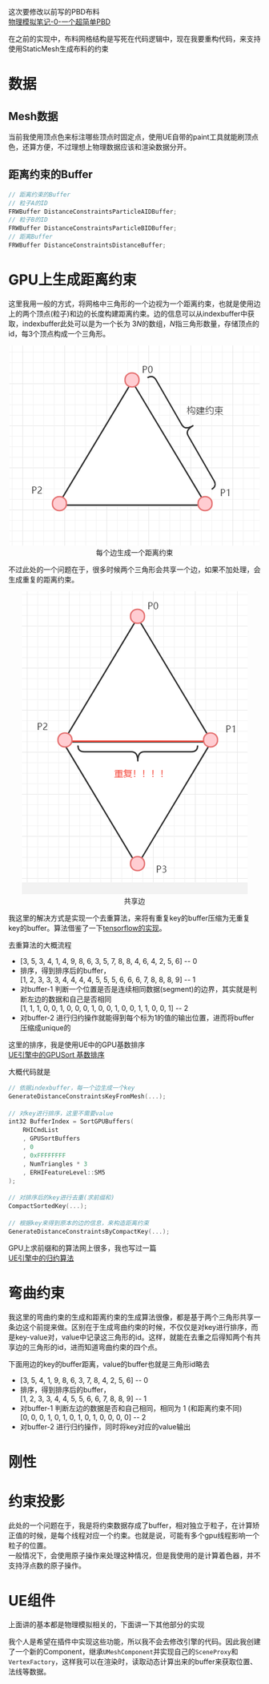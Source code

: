 这次要修改以前写的PBD布料      
[物理模拟笔记-0-一个超简单PBD](https://zhuanlan.zhihu.com/p/449897373)   

在之前的实现中，布料网格结构是写死在代码逻辑中，现在我要重构代码，来支持使用StaticMesh生成布料的约束   

# 数据

## Mesh数据
当前我使用顶点色来标注哪些顶点时固定点，使用UE自带的paint工具就能刷顶点色，还算方便，不过理想上物理数据应该和渲染数据分开。   



## 距离约束的Buffer
```cpp
// 距离约束的Buffer
// 粒子A的ID
FRWBuffer DistanceConstraintsParticleAIDBuffer;
// 粒子B的ID
FRWBuffer DistanceConstraintsParticleBIDBuffer;
// 距离Buffer
FRWBuffer DistanceConstraintsDistanceBuffer;
```

# GPU上生成距离约束
这里我用一般的方式，将网格中三角形的一个边视为一个距离约束，也就是使用边上的两个顶点(粒子)和边的长度构建距离约束。边的信息可以从indexbuffer中获取，indexbuffer此处可以是为一个长为 $3N$的数组，$N$指三角形数量，存储顶点的id，每3个顶点构成一个三角形。   

<div align=center><img src="../../../img/physics/Triangle-Distance-Constraints.png"><div>每个边生成一个距离约束</div></div>   

不过此处的一个问题在于，很多时候两个三角形会共享一个边，如果不加处理，会生成重复的距离约束。   

<div align=center><img src="../../../img/physics/Triangle-Distance-Constraints-2.png"><div>共享边</div></div>   

我这里的解决方式是实现一个去重算法，来将有重复key的buffer压缩为无重复key的buffer。算法借鉴了一下[tensorflow的实现](https://github.com/tensorflow/tensorflow/blob/master/tensorflow/core/kernels/unique_op_gpu.cu.h)。   

去重算法的大概流程  
* [3, 5, 3, 4, 1, 4, 9, 8, 6, 3, 5, 7, 8, 8, 4, 6, 4, 2, 5, 6] -- 0
* 排序，得到排序后的buffer，  
  [1, 2, 3, 3, 3, 4, 4, 4, 4, 5, 5, 5, 6, 6, 6, 7, 8, 8, 8, 9] -- 1  
* 对buffer-1 判断一个位置是否是连续相同数据(segment)的边界，其实就是判断左边的数据和自己是否相同   
  [1, 1, 1, 0, 0, 1, 0, 0, 0, 1, 0, 0, 1, 0, 0, 1, 1, 0, 0, 1] -- 2
* 对buffer-2 进行归约操作就能得到每个标为1的值的输出位置，进而将buffer压缩成unique的

这里的排序，我是使用UE中的GPU基数排序   
[UE引擎中的GPUSort 基数排序](https://zhuanlan.zhihu.com/p/452636510)   

大概代码就是
```cpp
// 依据indexbuffer，每一个边生成一个key
GenerateDistanceConstraintsKeyFromMesh(...);    

// 对key进行排序，这里不需要value
int32 BufferIndex = SortGPUBuffers(
    RHICmdList
    , GPUSortBuffers
    , 0
    , 0xFFFFFFFF
    , NumTriangles * 3
    , ERHIFeatureLevel::SM5
);

// 对排序后的key进行去重(求前缀和)
CompactSortedKey(...);

// 根据key来得到原本的边的信息，来构造距离约束
GenerateDistanceConstraintsByCompactKey(...);
```
GPU上求前缀和的算法网上很多，我也写过一篇     
[UE引擎中的归约算法](https://zhuanlan.zhihu.com/p/452965458)
# 弯曲约束
我这里的弯曲约束的生成和距离约束的生成算法很像，都是基于两个三角形共享一条边这个前提来做。区别在于生成弯曲约束的时候，不仅仅是对key进行排序，而是key-value对，value中记录这三角形的id。这样，就能在去重之后得知两个有共享边的三角形的id，进而知道弯曲约束的四个点。   

下面用边的key的buffer距离，value的buffer也就是三角形id略去
* [3, 5, 4, 1, 9, 8, 6, 3, 7, 8, 4, 2, 5, 6] -- 0
* 排序，得到排序后的buffer，  
  [1, 2, 3, 3, 4, 4, 5, 5, 6, 6, 7, 8, 8, 9] -- 1  
* 对buffer-1 判断左边的数据是否和自己相同，相同为 1 (和距离约束不同)   
  [0, 0, 0, 1, 0, 1, 0, 1, 0, 1, 0, 0, 0, 0] -- 2
* 对buffer-2 进行归约操作，同时将key对应的value输出


# 刚性

# 约束投影
此处的一个问题在于，我是将约束数据存成了buffer，相对独立于粒子，在计算矫正值的时候，是每个线程对应一个约束。也就是说，可能有多个gpu线程影响一个粒子的位置。   
一般情况下，会使用原子操作来处理这种情况，但是我使用的是计算着色器，并不支持浮点数的原子操作。   




# UE组件
上面讲的基本都是物理模拟相关的，下面讲一下其他部分的实现   

我个人是希望在插件中实现这些功能，所以我不会去修改引擎的代码。因此我创建了一个新的Component，继承`UMeshComponent`并实现自己的`SceneProxy`和`VertexFactory`，这样我可以在渲染时，读取动态计算出来的buffer来获取位置、法线等数据。    


